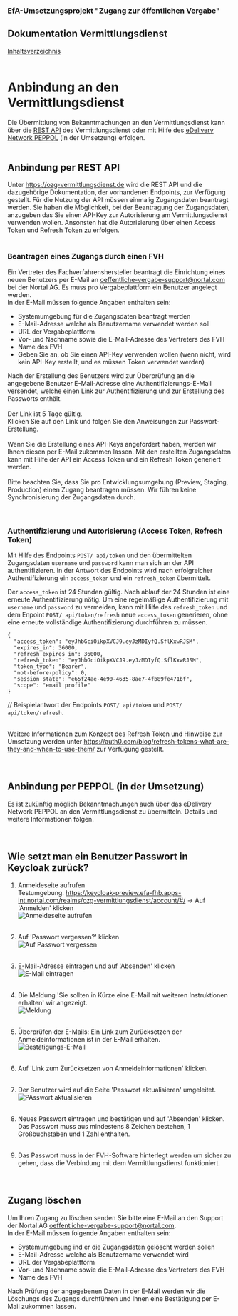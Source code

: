 ### EfA-Umsetzungsprojekt "Zugang zur öffentlichen Vergabe"
## Dokumentation Vermittlungsdienst
[Inhaltsverzeichnis](/documentation/documentation.md)
<br><br>

# Anbindung an den Vermittlungsdienst
Die Übermittlung von Bekanntmachungen an den Vermittlungsdienst kann über die [REST API](#anbindung-per-rest-api) des Vermittlungsdienst oder mit Hilfe des [eDelivery Network PEPPOL](#anbindung-per-peppol-in-der-umsetzung) (in der Umsetzung) erfolgen.
<br><br>

## Anbindung per REST API
Unter https://ozg-vermittlungsdienst.de wird die REST API und die dazugehörige Dokumentation, der vorhandenen Endpoints, zur Verfügung gestellt.
Für die Nutzung der API müssen einmalig Zugangsdaten beantragt werden. Sie haben die Möglichkeit, bei der Beantragung der Zugangsdaten, anzugeben das Sie einen API-Key zur Autorisierung am Vermittlungsdienst verwenden wollen. Ansonsten hat die Autorisierung über einen Access Token und Refresh Token zu erfolgen.
<br><br>

### Beantragen eines Zugangs durch einen FVH
Ein Vertreter des Fachverfahrenshersteller beantragt die Einrichtung eines neuen Benutzers per E-Mail an [oeffentliche-vergabe-support@nortal.com](mailto:oeffentliche-vergabe-support@nortal.com) bei der Nortal AG. Es muss pro Vergabeplattform ein Benutzer angelegt werden.<br>
In der E-Mail müssen folgende Angaben enthalten sein:

- Systemumgebung für die Zugangsdaten beantragt werden
- E-Mail-Adresse welche als Benutzername verwendet werden soll
- URL der Vergabeplattform
- Vor- und Nachname sowie die E-Mail-Adresse des Vertreters des FVH
- Name des FVH
- Geben Sie an, ob Sie einen API-Key verwenden wollen (wenn nicht, wird kein API-Key erstellt, und es müssen Token verwendet werden)

Nach der Erstellung des Benutzers wird zur Überprüfung an die angegebene Benutzer E-Mail-Adresse eine Authentifizierungs-E-Mail versendet, welche einen Link zur Authentifizierung und zur Erstellung des Passworts enthält.
<br><br>
Der Link ist 5 Tage gültig.<br>
Klicken Sie auf den Link und folgen Sie den Anweisungen zur Passwort-Erstellung.
<br><br>
Wenn Sie die Erstellung eines API-Keys angefordert haben, werden wir Ihnen diesen per E-Mail zukommen lassen. Mit den erstellten Zugangsdaten kann mit Hilfe der API ein Access Token und ein Refresh Token generiert werden.
<br><br>
Bitte beachten Sie, dass Sie pro Entwicklungsumgebung (Preview, Staging, Production) einen Zugang beantragen müssen. Wir führen keine Synchronisierung der Zugangsdaten durch. 
<br><br><br>

### Authentifizierung und Autorisierung (Access Token, Refresh Token)
Mit Hilfe des Endpoints `POST/ api/token` und den übermittelten Zugangsdaten `username` und `password` kann man sich an der API authentifizieren. In der Antwort des Endpoints wird nach erfolgreicher Authentifizierung ein `access_token` und ein `refresh_token` übermittelt.

Der `access_token` ist 24 Stunden gültig. Nach ablauf der 24 Stunden ist eine erneute Authentifizierung nötig. Um eine regelmäßige Authentifizierung mit `username` und `password` zu vermeiden, kann mit Hilfe des `refresh_token` und dem Enpoint `POST/ api/token/refresh` neue `access_token` generieren, ohne eine erneute vollständige Authentifizierung durchführen zu müssen.

```
{
  "access_token": "eyJhbGciOikpXVCJ9.eyJzMDIyfQ.SflKxwRJSM",
  "expires_in": 36000,
  "refresh_expires_in": 36000,
  "refresh_token": "eyJhbGciOikpXVCJ9.eyJzMDIyfQ.SflKxwRJSM",
  "token_type": "Bearer",
  "not-before-policy": 0,
  "session_state": "e65f24ae-4e90-4635-8ae7-4fb89fe471bf",
  "scope": "email profile"
}
```
// Beispielantwort der Endpoints `POST/ api/token` und `POST/ api/token/refresh`.
<br><br>

Weitere Informationen zum Konzept des Refresh Token und Hinweise zur Umsetzung werden unter https://auth0.com/blog/refresh-tokens-what-are-they-and-when-to-use-them/ zur Verfügung gestellt.
<br><br><br>


## Anbindung per PEPPOL (in der Umsetzung)
Es ist zukünftig möglich Bekanntmachungen auch über das eDelivery Network PEPPOL an den Vermittlungsdienst zu übermitteln. Details und weitere Informationen folgen. 
<br><br><br>



## Wie setzt man ein Benutzer Passwort in Keycloak zurück?
1. Anmeldeseite aufrufen<br>
Testumgebung. https://keycloak-preview.efa-fhb.apps-int.nortal.com/realms/ozg-vermittlungsdienst/account/#/ → Auf 'Anmelden' klicken<br>
![Anmeldeseite aufrufen](images/kc_anmeldeseite.png)
<br><br>

2. Auf 'Passwort vergessen?' klicken<br>
![Auf Passwort vergessen](images/kc_login.png)
<br><br>

3. E-Mail-Adresse eintragen und auf 'Absenden' klicken<br>
![E-Mail eintragen](images/kc_passwort_vergessen.png)
<br><br>

4. Die Meldung 'Sie sollten in Kürze eine E-Mail mit weiteren Instruktionen erhalten' wir angezeigt.<br>
![Meldung](images/kc_nachricht_best%C3%A4tigungsemail.png)
<br><br>

5. Überprüfen der E-Mails: Ein Link zum Zurücksetzen der Anmeldeinformationen ist in der E-Mail erhalten.<br>
![Bestätigungs-E-Mail](images/e-mail_passwort_zuruecksetzen.png)
<br><br>

6. Auf 'Link zum Zurücksetzen von Anmeldeinformationen' klicken.
<br><br>

7. Der Benutzer wird auf die Seite 'Passwort aktualisieren' umgeleitet.<br>
![PAsswort aktualisieren](images/kc_passwort_aktualisieren.png)
<br><br>

8. Neues Passwort eintragen und bestätigen und auf 'Absenden' klicken.<br>
Das Passwort muss aus mindestens 8 Zeichen bestehen, 1 Großbuchstaben und 1 Zahl enthalten.
<br><br>

9. Das Passwort muss in der FVH-Software hinterlegt werden um sicher zu gehen, dass die Verbindung mit dem Vermittlungsdienst funktioniert.
<br><br><br>

## Zugang löschen
Um Ihren Zugang zu löschen senden Sie bitte eine E-Mail an den Support der Nortal AG [oeffentliche-vergabe-support@nortal.com](mailto:oeffentliche-vergabe-support@nortal.com).<br>
In der E-Mail müssen folgende Angaben enthalten sein:

- Systemumgebung ind er die Zugangsdaten gelöscht werden sollen
- E-Mail-Adresse welche als Benutzername verwendet wird
- URL der Vergabeplattform
- Vor- und Nachname sowie die E-Mail-Adresse des Vertreters des FVH
- Name des FVH

Nach Prüfung der angegebenen Daten in der E-Mail werden wir die Löschungs des Zugangs durchführen und Ihnen eine Bestätigung per E-Mail zukommen lassen.